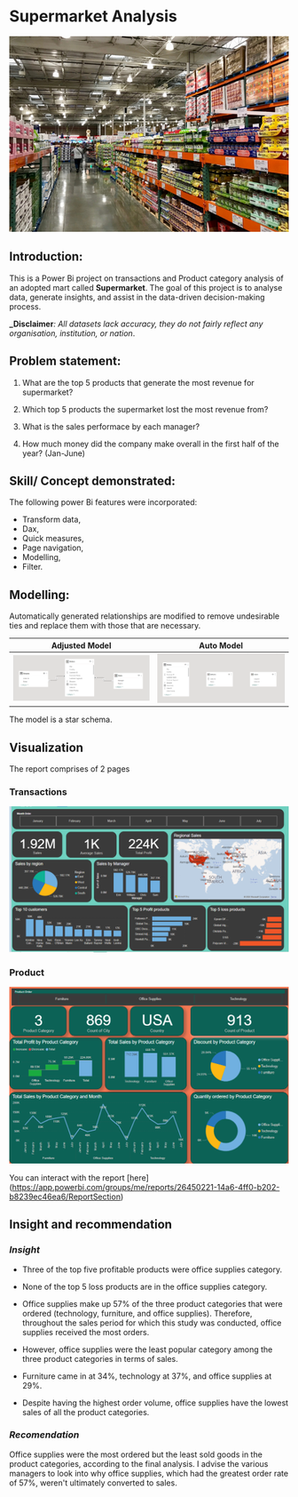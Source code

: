 # Supermarket Analysis

![](Intro.jpg)

## Introduction:

This is a Power Bi project on transactions and Product category analysis of an adopted mart called **Supermarket**.
The goal of this project is to analyse data, generate insights, and assist in the data-driven decision-making process.

**_Disclaimer**_: All datasets lack accuracy, they do not fairly reflect any organisation, institution, or nation_.

## Problem statement:

1. What are the top 5 products that generate the most revenue for supermarket?

2. Which top 5 products the supermarket lost the most revenue from?

3. What is the sales performace by each manager?

4. How much money did the company make overall in the first half of the year? (Jan-June)

## Skill/ Concept demonstrated:

The following power Bi features were incorporated:
- Transform data, 
- Dax, 
- Quick measures, 
- Page navigation, 
- Modelling, 
- Filter.

## Modelling:

Automatically generated relationships are modified to remove undesirable ties and replace them with those that are necessary.

Adjusted Model           | Auto Model
:-----------------------:|:-----------------------: 
![](adjusted.png)  |   ![](auto.png)


The model is a star schema.

## Visualization

The report comprises of 2 pages

### Transactions

![](transaction.PNG)

### Product

![](prod.png)

You can interact with the report [here] (https://app.powerbi.com/groups/me/reports/26450221-14a6-4ff0-b202-b8239ec46ea6/ReportSection)

## Insight and recommendation

### _Insight_

- Three of the top five profitable products were office supplies category.

- None of the top 5 loss products are in the office supplies category.

- Office supplies make up 57% of the three product categories that were ordered (technology, furniture, and office supplies).
Therefore, throughout the sales period for which this study was conducted, office supplies received the most orders.

- However, office supplies were the least popular category among the three product categories in terms of sales.
- Furniture came in at 34%, technology at 37%, and office supplies at 29%.

- Despite having the highest order volume, office supplies have the lowest sales of all the product categories.


### _Recomendation_ 

Office supplies were the most ordered but the least sold goods in the product categories, according to the final analysis. I advise the various managers to look into why office supplies, which had the greatest order rate of 57%, weren't ultimately converted to sales. 









